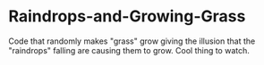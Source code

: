 # Raindrops-and-Growing-Grass
Code that randomly makes "grass" grow giving the illusion that the "raindrops" falling are causing them to grow. Cool thing to watch.
